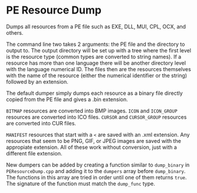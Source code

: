 PE Resource Dump
================

Dumps all resources from a PE file such as EXE, DLL, MUI, CPL, OCX, and others.

The command line two takes 2 arguments: the PE file and the directory to output
to. The output directory will be set up with a tree where the first level is
the resource type (common types are converted to string names). If a resource
has more than one language there will be another directory level with the
language numerical ID. The files then are the resources themselves with the
name of the resource (either the numerical identifier or the string) followed
by an extension.

The default dumper simply dumps each resource as a binary file directly copied
from the PE file and gives a .bin extension.

`BITMAP` resources are converted into BMP images. `ICON` and `ICON_GROUP`
resources are converted into ICO files. `CURSOR` and `CURSOR_GROUP` resources
are converted into CUR files.

`MANIFEST` resources that start with a `<` are saved with an .xml extension.
Any resources that seem to be PNG, GIF, or JPEG images are saved with the
appropiate extension. All of these work without conversion, just with a
different file extension.

New dumpers can be added by creating a function similar to `dump_binary` in
`PEResourceDump.cpp` and adding it to the `dumpers` array before `dump_binary`.
The functions in this array are tried in order until one of them returns
`true`. The signature of the function must match the `dump_func` type.
